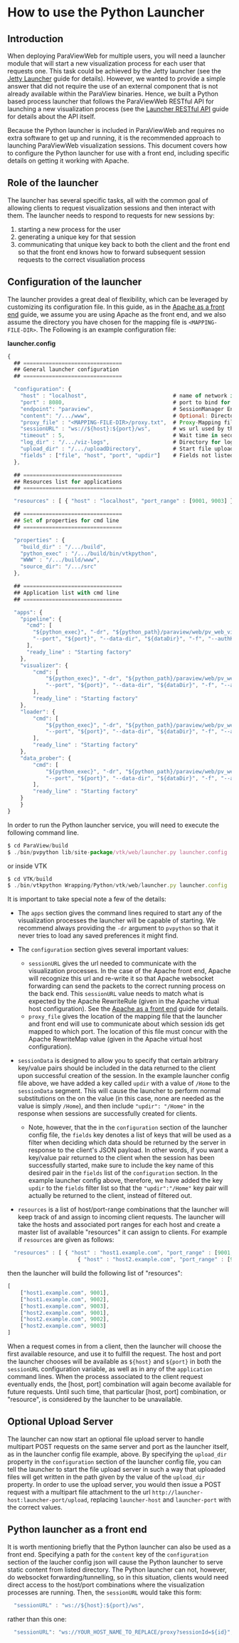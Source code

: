 # How to use the Python Launcher

## Introduction

When deploying ParaViewWeb for multiple users, you will need a launcher module that will start a new visualization process for each user that requests one.  This task could be achieved by the Jetty launcher (see the [Jetty Launcher](/paraviewweb/docs/guides/jetty_session_manager.html) guide for details). However, we wanted to provide a simple answer that did not require the use of an external component that is not already available within the ParaView binaries.  Hence, we built a Python based process launcher that follows the ParaViewWeb RESTful API for launching a new visualization process (see the [Launcher RESTful API](/paraviewweb/docs/guides/launcher_api.html) guide for details about the API itself.

Because the Python launcher is included in ParaViewWeb and requires no extra software to get up and running, it is the recommended approach to launching ParaViewWeb visualization sessions.  This document covers how to configure the Python launcher for use with a front end, including specific details on getting it working with Apache.

## Role of the launcher

The launcher has several specific tasks, all with the common goal of allowing clients to request visualization sessions and then interact with them.  The launcher needs to respond to requests for new sessions by:

1. starting a new process for the user
1. generating a unique key for that session
1. communicating that unique key back to both the client and the front end so that the front end knows how to forward subsequent session requests to the correct visualiation process

## Configuration of the launcher

The launcher provides a great deal of flexibility, which can be leveraged by customizing its configuration file.  In this guide, as in the [Apache as a front end](/paraviewweb/docs/guides/apache_front_end.html) guide, we assume you are using Apache as the front end, and we also assume the directory you have chosen for the mapping file is `<MAPPING-FILE-DIR>`.  The Following is an example configuration file:

__launcher.config__

```js
{
  ## ===============================
  ## General launcher configuration
  ## ===============================

  "configuration": {
    "host" : "localhost",                           # name of network interface to bind for launcher webserver
    "port" : 8080,                                  # port to bind for launcher webserver
    "endpoint": "paraview",                         # SessionManager Endpoint
    "content": "/.../www",                          # Optional: Directory shared over HTTP
    "proxy_file" : "<MAPPING-FILE-DIR>/proxy.txt",  # Proxy-Mapping file for Apache
    "sessionURL" : "ws://${host}:${port}/ws",       # ws url used by the client to connect to started process
    "timeout" : 5,                                  # Wait time in second after process start
    "log_dir" : "/.../viz-logs",                    # Directory for log files
    "upload_dir" : "/.../uploadDirectory",          # Start file upload server on same port as launcher
    "fields" : ["file", "host", "port", "updir"]    # Fields not listed are filtered from response
  },

  ## ===============================
  ## Resources list for applications
  ## ===============================

  "resources" : [ { "host" : "localhost", "port_range" : [9001, 9003] } ],

  ## ===============================
  ## Set of properties for cmd line
  ## ===============================

  "properties" : {
    "build_dir" : "/.../build",
    "python_exec" : "/.../build/bin/vtkpython",
    "WWW" : "/.../build/www",
    "source_dir": "/.../src"
  },

  ## ===============================
  ## Application list with cmd line
  ## ===============================

  "apps": {
    "pipeline": {
      "cmd": [
        "${python_exec}", "-dr", "${python_path}/paraview/web/pv_web_visualizer.py",
        "--port", "${port}", "--data-dir", "${dataDir}", "-f", "--authKey", "${secret}"
      ],
      "ready_line" : "Starting factory"
    },
    "visualizer": {
        "cmd": [
            "${python_exec}", "-dr", "${python_path}/paraview/web/pv_web_visualizer.py",
            "--port", "${port}", "--data-dir", "${dataDir}", "-f", "--authKey", "${secret}"
        ],
        "ready_line" : "Starting factory"
    },
    "loader": {
        "cmd": [
            "${python_exec}", "-dr", "${python_path}/paraview/web/pv_web_file_loader.py",
            "--port", "${port}", "--data-dir", "${dataDir}", "-f", "--authKey", "${secret}"
        ],
        "ready_line" : "Starting factory"
    },
    "data_prober": {
        "cmd": [
            "${python_exec}", "-dr", "${python_path}/paraview/web/pv_web_data_prober.py",
            "--port", "${port}", "--data-dir", "${dataDir}", "-f", "--authKey", "${secret}"
        ],
        "ready_line" : "Starting factory"
    }
    }
}
```

In order to run the Python launcher service, you will need to execute the following command line.

```js
$ cd ParaView/build
$ ./bin/pvpython lib/site-package/vtk/web/launcher.py launcher.config
```

or inside VTK

```js
$ cd VTK/build
$ ./bin/vtkpython Wrapping/Python/vtk/web/launcher.py launcher.config
```

 It is important to take special note a few of the details:

- The `apps` section gives the command lines required to start any of the visualization processes the launcher will be capable of starting.  We recommend always providing the `-dr` argument to `pvpython` so that it never tries to load any saved preferences it might find.

- The `configuration` section gives several important values:
  - `sessionURL` gives the url needed to communicate with the visualization processes.  In the case of the Apache front end, Apache will recognize this url and re-write it so that Apache websocket forwarding can send the packets to the correct running process on the back end.  This `sessionURL` value needs to match what is expected by the Apache RewriteRule (given in the Apache virtual host configuration).  See the [Apache as a front end](/paraviewweb/docs/guides/apache_front_end.html) guide for details.
  - `proxy_file` gives the location of the mapping file that the launcher and front end will use to communicate about which session ids get mapped to which port.  The location of this file must concur with the Apache RewriteMap value (given in the Apache virtual host configuration).

- `sessionData` is designed to allow you to specify that certain arbitrary key/value pairs should be included in the data returned to the client upon successful creation of the session.  In the example launcher config file above, we have added a key called `updir` with a value of `/Home` to the `sessionData` segment.  This will cause the launcher to perform normal substitutions on the on the value (in this case, none are needed as the value is simply `/Home`), and then include `"updir": "/Home"` in the response when sessions are successfully created for clients.
  - Note, however, that the in the `configuration` section of the launcher config file, the `fields` key denotes a list of keys that will be used as a filter when deciding which data should be returned by the server in response to the client's JSON payload.  In other words, if you want a key/value pair returned to the client when the session has been successfully started, make sure to include the key name of this desired pair in the `fields` list of the `configuration` section.  In the example launcher config above, therefore, we have added the key `updir` to the `fields` filter list so that the `"updir":"/Home"` key pair will actually be returned to the client, instead of filtered out.

- `resources` is a list of host/port-range combinations that the launcher will keep track of and assign to incoming client requests.  The launcher will take the hosts and associated port ranges for each host and create a master list of available "resources" it can assign to clients.  For example if `resources` are given as follows:

```js
  "resources" : [ { "host" : "host1.example.com", "port_range" : [9001, 9003] },
                      { "host" : "host2.example.com", "port_range" : [9001, 9003] } ],
```

then the launcher will build the following list of "resources":

```js
[
    ["host1.example.com", 9001],
    ["host1.example.com", 9002],
    ["host1.example.com", 9003],
    ["host2.example.com", 9001],
    ["host2.example.com", 9002],
    ["host2.example.com", 9003]
]
```

When a request comes in from a client, then the launcher will choose the first available resource, and use it to fulfill the request.  The host and port the launcher chooses will be available as `${host}` and `${port}` in both the `sessionURL` configuration variable, as well as in any of the `application` command lines.  When the process associated to the client request eventually ends, the [host, port] combination will again become available for future requests.  Until such time, that particular [host, port] combination, or "resource", is considered by the launcher to be unavailable.

## Optional Upload Server

The launcher can now start an optional file upload server to handle multipart POST requests on the same server and port as the launcher itself, as in the launcher config file example, above.  By specifying the `upload_dir` property in the `configuration` section of the launcher config file, you can tell the launcher to start the file upload server in such a way that uploaded files will get written in the path given by the value of the `upload_dir` property.  In order to use the upload server, you would then issue a POST request with a multipart file attachment to the url `http://launcher-host:launcher-port/upload`, replacing `launcher-host` and `launcher-port` with the correct values.

## Python launcher as a front end

It is worth mentioning briefly that the Python launcher can also be used as a front end.  Specifying a path for the `content` key of the `configuration` section of the laucher config json will cause the Python launcher to serve static content from listed directory.  The Python launcher can not, however, do websocket forwarding/tunnelling, so in this situation, clients would need direct access to the host/port combinations where the visualization processes are running.  Then, the `sessionURL` would take this form:

```js
  "sessionURL" : "ws://${host}:${port}/ws",
```

rather than this one:

```js
  "sessionURL": "ws://YOUR_HOST_NAME_TO_REPLACE/proxy?sessionId=${id}",
```
